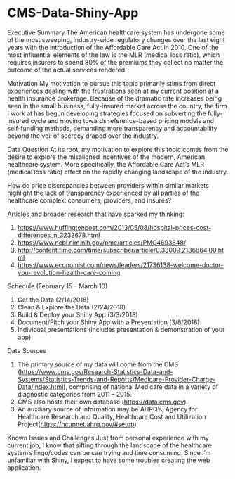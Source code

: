 # CMS-Data-Shiny-App

Executive Summary
The American healthcare system has undergone some of the most sweeping, industry-wide regulatory changes over the last eight years with the introduction of the Affordable Care Act in 2010.  One of the most influential elements of the law is the MLR (medical loss ratio), which requires insurers to spend 80% of the premiums they collect no matter the outcome of the actual services rendered.  

Motivation
My motivation to pursue this topic primarily stims from direct experiences dealing with the frustrations seen at my current position at a health insurance brokerage.  Because of the dramatic rate increases being seen in the small business, fully-insured market across the country, the firm I work at has begun developing strategies focused on subverting the fully-insured cycle and moving towards reference-based pricing models and self-funding methods, demanding more transparency and accountability beyond the veil of secrecy draped over the industry.  

Data Question
At its root, my motivation to explore this topic comes from the desire to explore the misaligned incentives of the modern, American healthcare system.  More specifically, the Affordable Care Act’s MLR (medical loss ratio) effect on the rapidly changing landscape of 
the industry.  

How do price discrepancies between providers within similar markets highlight the lack of transparency experienced by all parties of the healthcare complex: consumers, providers, and insures?

Articles and broader research that have sparked my thinking:
1.	https://www.huffingtonpost.com/2013/05/08/hospital-prices-cost-differences_n_3232678.html
2.	https://www.ncbi.nlm.nih.gov/pmc/articles/PMC4693848/
3.	http://content.time.com/time/subscriber/article/0,33009,2136864,00.html
4.	https://www.economist.com/news/leaders/21736138-welcome-doctor-you-revolution-health-care-coming

Schedule (February 15 – March 10)
1.	Get the Data (2/14/2018)
2.	Clean & Explore the Data (2/24/2018)
3.	Build & Deploy your Shiny App (3/3/2018)
4.	Document/Pitch your Shiny App with a Presentation (3/8/2018)
5.	Individual presentations (includes presentation & demonstration of your app)

Data Sources
1.	The primary source of my data will come from the CMS (https://www.cms.gov/Research-Statistics-Data-and-Systems/Statistics-Trends-and-Reports/Medicare-Provider-Charge-Data/index.html), comprising of national Medicare data in a variety of diagnostic categories from 2011 – 2015.
2.	CMS also hosts their own database (https://data.cms.gov).    
3.	An auxiliary source of information may be AHRQ’s, Agency for Healthcare Research and Quality, Healthcare Cost and Utilization Project(https://hcupnet.ahrq.gov/#setup)

Known Issues and Challenges
Just from personal experience with my current job, I know that sifting through the landscape of the healthcare system’s lingo/codes can be can trying and time consuming.  Since I’m unfamiliar with Shiny, I expect to have some troubles creating the web application.

